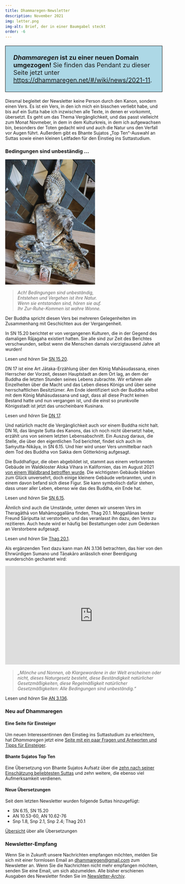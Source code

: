 ```yaml
---
title: Dhammaregen-Newsletter
description: November 2021
img: letter.png
img-alt: Brief, der in einer Baumgabel steckt
order: -6
---
```


<p style="padding: 25px;
  border: thin solid black;
  background-color: lightblue;
  padding: 25px;
  font-size: 20px;"
><b><em>Dhammaregen</em> ist zu einer neuen Domain umgezogen!</b> Sie finden das Pendant zu dieser Seite jetzt unter <a href="https://dhammaregen.net/#/wiki/news/2021-11">https://dhammaregen.net/#/wiki/news/2021-11</a>.
</p>

Diesmal begleitet der Newsletter keine Person durch den Kanon, sondern einen Vers. Es ist ein Vers, in den ich mich ein bisschen verliebt habe, und bis auf ein Sutta habe ich inzwischen alle Texte, in denen er vorkommt, übersetzt. Es geht um das Thema Vergänglichkeit, und das passt vielleicht zum Monat Novmeber, in dem in dem Kulturkreis, in dem ich aufgewachsen bin, besonders der Toten gedacht wird und auch die Natur uns den Verfall vor Augen führt. Außerdem gibt es Bhante Sujatos „Top Ten“-Auswahl an Suttas sowie einen kleinen Leitfaden für den Einstieg ins Suttastudium.

### Bedingungen sind unbeständig …

<img src="./bbuddha.png" alt="verbrannte Buddhastatue" style="height: 400px;">

>*Ach! Bedingungen sind unbeständig,  
>Entstehen und Vergehen ist ihre Natur.  
>Wenn sie entstanden sind, hören sie auf.  
>Ihr Zur-Ruhe-Kommen ist wahre Wonne.*

Der Buddha spricht diesen Vers bei mehreren Gelegenheiten im Zusammenhang mit Geschichten aus der Vergangenheit.

In SN 15.20 berichtet er von vergangenen Kulturen, die in der Gegend des damaligen Rājagaha existiert hatten. Sie alle sind zur Zeit des Berichtes verschwunden, selbst wenn die Menschen damals vierzigtausend Jahre alt wurden!

Lesen und *hören* Sie [SN 15.20](/suttas#sn15.20/de/sabbamitta:0.1).

DN 17 ist eine Art Jātaka-Erzählung über den König Mahāsudassana, einen Herrscher der Vorzeit, dessen Hauptstadt an dem Ort lag, an dem der Buddha die letzten Stunden seines Lebens zubrachte. Wir erfahren alle Einzelheiten über die Macht und das Leben dieses Königs und über seine herrschaftlichen Besitztümer. Am Ende identifiziert sich der Buddha selbst mit dem König Mahāsudassana und sagt, dass all diese Pracht keinen Bestand hatte und nun vergangen ist, und die einst so prunkvolle Königsstadt ist jetzt das unscheinbare Kusinara.

Lesen und *hören* Sie [DN 17](/suttas#dn17/de/sabbamitta:0.1).

Und natürlich macht die Vergänglichkeit auch vor einem Buddha nicht halt. DN 16, das längste Sutta des Kanons, das ich noch nicht übersetzt habe, erzählt uns von seinem letzten Lebensabschnitt. Ein Auszug daraus, die Stelle, die über den eigentlichen Tod berichtet, findet sich auch im Saṁyutta-Nikāya, in SN 6.15. Und hier wird unser Vers unmittelbar nach dem Tod des Buddha von Sakka dem Götterkönig aufgesagt.

Die Buddhafigur, die oben abgebildet ist, stammt aus einem verbrannten Gebäude im Waldkloster Aloka Vihara in Kalifornien, das im August 2021 [von einem Waldbrand betroffen wurde](https://alokavihara.org/first-return-visit-after-the-caldor-fire/). Die wichtigsten Gebäude blieben zum Glück unversehrt, doch einige kleinere Gebäude verbrannten, und in einem davon befand sich diese Figur. Sie kann symbolisch dafür stehen, dass unser aller Leben, ebenso wie das des Buddha, ein Ende hat.

Lesen und *hören* Sie [SN 6.15](/suttas#sn6.15/de/sabbamitta:0.1).

Ähnlich sind auch die Umstände, unter denen wir unseren Vers im Theragāthā von Mahāmoggallāna finden, Thag 20.1. Moggallānas bester Freund Sāriputta ist verstorben, und das veranlasst ihn dazu, den Vers zu rezitieren. Auch heute wird er häufig bei Bestattungen oder zum Gedenken an Verstorbene aufgesagt.

Lesen und *hören* Sie [Thag 20.1](/suttas#thag20.1/de/sabbamitta:1.20.1).

Als ergänzenden Text dazu kann man AN 3.136 betrachten, das hier von den Ehrwürdigen Sumano und Tāṇakāro anlässlich einer Beerdigung wunderschön gechantet wird:

<iframe width="560" height="315" src="https://www.youtube-nocookie.com/embed/de_CMGaO5Fg" title="YouTube video player" frameborder="0" allow="accelerometer; autoplay; clipboard-write; encrypted-media; gyroscope; picture-in-picture" allowfullscreen></iframe>

>*„Mönche und Nonnen, ob Klargewordene in der Welt erscheinen oder nicht, dieses Naturgesetz besteht, diese Beständigkeit natürlicher Gesetzmäßigkeiten, diese Regelmäßigkeit natürlicher Gesetzmäßigkeiten: Alle Bedingungen sind unbeständig.“*

Lesen und *hören* Sie [AN 3.136](/suttas#an3.136/de/sabbamitta:0.1).

### Neu auf Dhammaregen

#### Eine Seite für Einsteiger

Um neuen Interessentinnen den Einstieg ins Suttastudium zu erleichtern, hat *Dhammaregen* jetzt eine [Seite mit ein paar Fragen und Antworten und Tipps für Einsteiger](/Studium/Einstieg).

#### Bhante Sujatos Top Ten

Eine Übersetzung von Bhante Sujatos Aufsatz über die [zehn nach seiner Einschätzung beliebtesten Suttas](/Studium/TopTen) und zehn weitere, die ebenso viel Aufmerksamkeit verdienen.

#### Neue Übersetzungen

Seit dem letzten Newsletter wurden folgende Suttas hinzugefügt:
- SN 6.15, SN 15.20
- AN 10.53-60, AN 10.62-76
- Snp 1.8, Snp 2.1, Snp 2.4; Thag 20.1

[Übersicht](/Übersetzung/Übersicht) über alle Übersetzungen

### Newsletter-Empfang

Wenn Sie in Zukunft unsere Nachrichten empfangen möchten, melden Sie sich mit einer formlosen Email an [dhammaregen@gmail.com](mailto:dhammaregen@gmail.com) zum Newsletter an. Wenn Sie die Nachrichten nicht mehr empfangen möchten, senden Sie eine Email, um sich abzumelden. Alle bisher erschienen Ausgaben des Newsletter finden Sie im [Newsletter-Archiv](/wiki/news).
